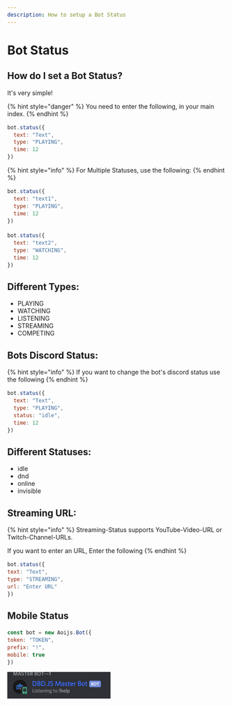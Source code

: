 ```yaml
---
description: How to setup a Bot Status
---
```


# Bot Status

## How do I set a Bot Status?

It's very simple!

{% hint style="danger" %}
You need to enter the following, in your main index.
{% endhint %}

```javascript
bot.status({
  text: "Text",
  type: "PLAYING",
  time: 12
})
```

{% hint style="info" %}
For Multiple Statuses, use the following:
{% endhint %}

```javascript
bot.status({
  text: "text1",
  type: "PLAYING",
  time: 12
})

bot.status({
  text: "text2",
  type: "WATCHING",
  time: 12
})
```

## Different Types:

* PLAYING
* WATCHING
* LISTENING
* STREAMING
* COMPETING

## Bots Discord Status:

{% hint style="info" %}
If you want to change the bot's discord status use the following
{% endhint %}

```javascript
bot.status({
  text: "Text",
  type: "PLAYING",
  status: "idle",
  time: 12
})
```

## Different Statuses:

* idle
* dnd
* online
* invisible

## Streaming URL:

{% hint style="info" %}
Streaming-Status supports YouTube-Video-URL or Twitch-Channel-URLs.

If you want to enter an URL, Enter the following
{% endhint %}

```javascript
bot.status({
text: "Text", 
type: "STREAMING", 
url: "Enter URL"
})
```

## Mobile Status

```javascript
const bot = new Aoijs.Bot({
token: "TOKEN", 
prefix: "!",
mobile: true
})
```

![Example](../../.gitbook/assets/image%20%2862%29.png)


